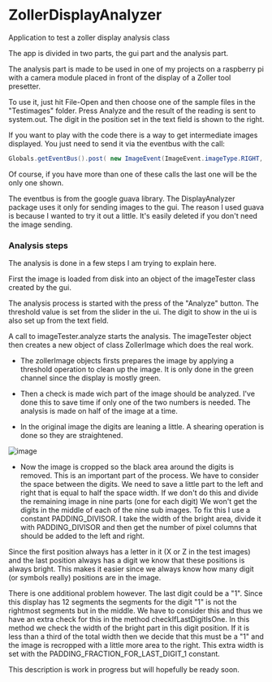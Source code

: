 # ZollerDisplayAnalyzer
Application to test a zoller display analysis class

The app is divided in two parts, the gui part and the analysis part.

The analysis part is made to be used in one of my projects on a raspberry pi
with a camera module placed in front of the
display of a Zoller tool presetter. 

To use it, just hit File-Open and then choose one of the sample files in 
the "Testimages" folder. Press Analyze and the result of the reading is 
sent to system.out. The digit in the position set in the text field is shown
to the right.

If you want to play with the code there is a way to get intermediate images
displayed. You just need to send it via the eventbus with the call:

```java
Globals.getEventBus().post( new ImageEvent(ImageEvent.imageType.RIGHT, image));
```

Of course, if you have more than one of these calls the last one will be the
only one shown.

The eventbus is from the google guava library. The DisplayAnalyzer package
uses it only for sending images to the gui. The reason I used guava is because
I wanted to try it out a little. It's easily deleted if you don't need the 
image sending.

### Analysis steps

The analysis is done in a few steps I am trying to explain here.

First the image is loaded from disk into an object of the imageTester class
created by the gui.

The analysis process is started with the press of the "Analyze" button. The
threshold value is set from the slider in the ui. The digit to show in the
ui is also set up from the text field.

A call to imageTester.analyze starts the analysis. The imageTester object 
then creates a new object of class ZollerImage which does
the real work.

* The zollerImage objects firsts prepares the image by applying a threshold
operation to clean up the image. It is only done in the green channel since
the display is mostly green.

* Then a check is made wich part of the image should be analyzed. I've done this
to save time if only one of the two numbers is needed. The analysis is made on
half of the image at a time.

* In the original image the digits are leaning a little. A shearing operation is
done so they are straightened.

![image](https://cloud.githubusercontent.com/assets/7084694/15448910/30b3f456-1f6f-11e6-97af-af4bc73ea8ae.png)

* Now the image is cropped so the black area around the digits is removed. This
is an important part of the process. We have to consider the space between the 
digits. We need to save a little part to the left and right that is equal to 
half the space width. If we don't do this and divide the remaining image in 
nine parts (one for each digit) We won't get the digits in the middle of each
of the nine sub images. To fix this I use a constant PADDING_DIVISOR. I take
the width of the bright area, divide it with PADDING_DIVISOR and then get the
number of pixel columns that should be added to the left and right.

Since the first position always has a letter in it (X or Z in the test images) 
and the last position always has a digit we know that these positions is always
bright. This makes it easier since we always know how many digit (or symbols 
really) positions are in the image.

There is one additional problem however. The last digit could be a "1". Since
this display has 12 segments the segments for the digit "1" is not the rightmost
segments but in the middle. We have to consider this and thus we have
an extra check for this in the method checkIfLastDigitIsOne. In this method we
check the width of the bright part in this digit position. If it is less than
a third of the total width then we decide that this must be a "1" and the image
is recropped with a little more area to the right. This extra width is set with
the PADDING_FRACTION_FOR_LAST_DIGIT_1 constant.

This description is work in progress but will hopefully be ready soon.
